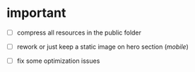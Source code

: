 # important
- [ ] compress all resources in the public folder
- [ ] rework or just keep a static image on hero section (*mobile*)
- [ ] fix some optimization issues 
  
